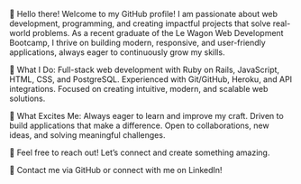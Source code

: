 👋 Hello there! Welcome to my GitHub profile!
I am passionate about web development, programming, and creating impactful projects that solve real-world problems. As a recent graduate of the Le Wagon Web Development Bootcamp, I thrive on building modern, responsive, and user-friendly applications, always eager to continuously grow my skills.

🚀 What I Do:
Full-stack web development with Ruby on Rails, JavaScript, HTML, CSS, and PostgreSQL.
Experienced with Git/GitHub, Heroku, and API integrations.
Focused on creating intuitive, modern, and scalable web solutions.

🌟 What Excites Me:
Always eager to learn and improve my craft.
Driven to build applications that make a difference.
Open to collaborations, new ideas, and solving meaningful challenges.

💬 Feel free to reach out! Let’s connect and create something amazing.

📩 Contact me via GitHub or connect with me on LinkedIn!



<!---
JavierPonzo/JavierPonzo is a ✨ special ✨ repository because its `README.md` (this file) appears on your GitHub profile.
You can click the Preview link to take a look at your changes.
--->
